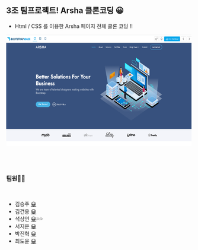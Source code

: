 ## **3조 팀프로젝트! Arsha 클론코딩** 😀
- Html / CSS 를 이용한 Arsha 페이지 전체 클론 코딩 !!

<img src="images/arsha.png" width="500" height="300">

<br><br>

### 팀원🙋‍♀️

<br>

- 김승주 [😀](https://github.com/SeungJooKim)
- 김건웅 [😀](https://github.com/woong7)
- 석상언 [😀](https://github.com/sharpcoder312)💦💦
- 서지운 [😀](https://github.com/s-jiun)
- 박진혁 [😀](https://github.com/zinhyeok)
- 최도윤 [😀](https://github.com/cdy9777)
